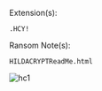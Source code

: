 Extension(s): 
```
.HCY!
```
Ransom Note(s): 
```
HILDACRYPTReadMe.html
```
![hc1](https://github.com/user-attachments/assets/6b7143ef-4429-4554-b58a-bb865d06d7f0)
